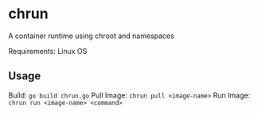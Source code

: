 # chrun
A container runtime using chroot and namespaces

Requirements:
Linux OS

## Usage
Build: ```go build chrun.go```
Pull Image: ```chrun pull <image-name>```
Run Image: ```chrun run <image-name> <command>```


